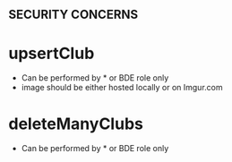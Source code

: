 ## SECURITY CONCERNS

# upsertClub

- Can be performed by \* or BDE role only
- image should be either hosted locally or on Imgur.com

# deleteManyClubs

- Can be performed by \* or BDE role only
